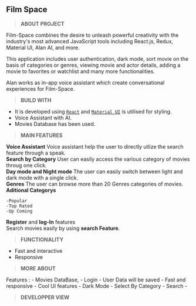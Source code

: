 ## Film Space

>**ABOUT PROJECT**
<p>Film-Space combines the desire to unleash powerful creativity with the industry's most advanced JavaScript tools including React.js, Redux, Material UI, Alan AI, and more.</P>

<p>This application includes user authentication, dark mode, sort movie on the basis of categories or genres, viewing movie and actor details, adding a movie to favorites or watchlist and many more functionalities.</P>

<p>Alan works as in-app voice assistant which create conversational experiences for Film-Space.</p>

> **BUILD WITH**
- It is developed using [`React`](https://reactjs.org/) and [`Material UI`](https://mui.com/) is utilised for styling.
- Voice Assistant with AI.
- Movies Database has been used.

>**MAIN FEATURES**

 **Voice Assistant**
    Voice assistant help the user to directly utlize the search feature through a speak. <br/>
 **Search by Category**
    User can easily access the various category of movies throug one click. <br/>
 **Day mode and Night mode**
    The user can easily switch between light and dark mode with a single click. <br/>
 **Genres**
    The user can browse more than 20 Genres categories of movies. <br/>
 **Aditional Categorys**
 
    -Popular 
    -Top Rated 
    -Up Coming
 **Register** and **log-In** features <br/>
 Search movies easily by using **search Feature**.

>**FUNCTIONALITY**
- Fast and interactive
- Responsive

>**MORE ABOUT**
<summery>
Features : 
- Movies DataBase,
- Login
- User Data will be saved
- Fast and responsive
- Cool UI features
- Dark Mode
- Select By Category
- Search
- 
</summery>

>**DEVELOPPER VIEW**
